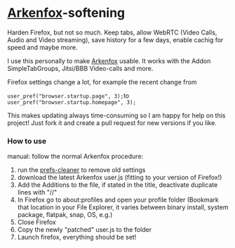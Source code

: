 # [Arkenfox](https://github.com/arkenfox/user.js)-softening
Harden Firefox, but not so much. Keep tabs, allow WebRTC (Video Calls, Audio and Video streaming), save history for a few days, enable cachig for speed and maybe more.

I use this personally to make [Arkenfox](https://github.com/arkenfox/user.js) usable. It works with the Addon SimpleTabGroups, Jitsi/BBB Video-calls and more. 

Firefox settings change a lot, for example the recent change from

`user_pref("browser.startup.page", 3);`to  `user_pref("browser.startup.homepage", 3);`


This makes updating always time-consuming so I am happy for help on this project! Just fork it and create a pull request for new versions if you like.

### How to use
manual: follow the normal Arkenfox procedure:

1. run the [prefs-cleaner](https://github.com/arkenfox/user.js) to remove old settings
2. download the latest Arkenfox user.js (fitting to your version of Firefox!)
3. Add the Additions to the file, if stated in the title, deactivate duplicate lines with "//"
4. In Firefox go to about:profiles and open your profile folder (Bookmark that location in your File Explorer, it varies between binary install, system package, flatpak, snap, OS, e.g.)
5. Close Firefox
6. Copy the newly "patched" user.js to the folder
7. Launch firefox, everything should be set!
